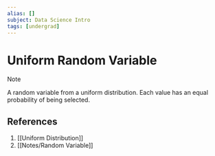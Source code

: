 ```yaml
---
alias: []
subject: Data Science Intro
tags: [undergrad]
---
```

# Uniform Random Variable

> [!note]
> A random variable from a uniform distribution. Each value has an equal probability of being selected.

## References
1. [[Uniform Distribution]]
2. [[Notes/Random Variable]]